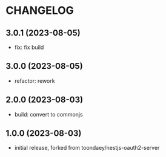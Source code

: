 # CHANGELOG

<a name="3.0.1"></a>

## 3.0.1 (2023-08-05)

* fix: fix build


<a name="3.0.0"></a>

## 3.0.0 (2023-08-05)

* refactor: rework


<a name="2.0.0"></a>

## 2.0.0 (2023-08-03)

* build: convert to commonjs


<a name="1.0.0"></a>

## 1.0.0 (2023-08-03)

* initial release, forked from toondaey/nestjs-oauth2-server
